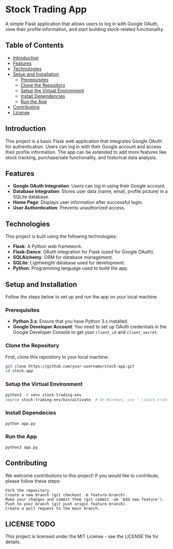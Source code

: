 # Stock Trading App

A simple Flask application that allows users to log in with Google OAuth, view their profile information, and start building stock-related functionality.

## Table of Contents

- [Introduction](#introduction)
- [Features](#features)
- [Technologies](#technologies)
- [Setup and Installation](#setup-and-installation)
  - [Prerequisites](#prerequisites)
  - [Clone the Repository](#clone-the-repository)
  - [Setup the Virtual Environment](#setup-the-virtual-environment)
  - [Install Dependencies](#install-dependencies)
  - [Run the App](#run-the-app)
- [Contributing](#contributing)
- [License](#license)

## Introduction

This project is a basic Flask web application that integrates Google OAuth for authentication. Users can log in with their Google account and access their profile information. The app can be extended to add more features like stock tracking, purchase/sale functionality, and historical data analysis.

## Features

- **Google OAuth Integration**: Users can log in using their Google account.
- **Database Integration**: Stores user data (name, email, profile picture) in a SQLite database.
- **Home Page**: Displays user information after successful login.
- **User Authentication**: Prevents unauthorized access.

## Technologies

This project is built using the following technologies:

- **Flask**: A Python web framework.
- **Flask-Dance**: OAuth integration for Flask (used for Google OAuth).
- **SQLAlchemy**: ORM for database management.
- **SQLite**: Lightweight database used for development.
- **Python**: Programming language used to build the app.

## Setup and Installation

Follow the steps below to set up and run the app on your local machine.

### Prerequisites

- **Python 3.x**: Ensure that you have Python 3.x installed.
- **Google Developer Account**: You need to set up OAuth credentials in the Google Developer Console to get your `client_id` and `client_secret`.

### Clone the Repository

First, clone this repository to your local machine:

```bash
git clone https://github.com/your-username/stock-app.git
cd stock-app
```

### Setup the Virtual Environment

```bash
python3 -m venv stock-trading-env
source stock-trading-env/bin/activate  # On Windows, use `.\stock-trading-env\Scripts\activate`

```

### Install Dependecies

```bash
python app.py
```

### Run the App

```
python3 app.py
```

## Contributing

We welcome contributions to this project! If you would like to contribute, please follow these steps:

    Fork the repository.
    Create a new branch (git checkout -b feature-branch).
    Make your changes and commit them (git commit -am 'Add new feature').
    Push to your branch (git push origin feature-branch).
    Create a pull request to the main branch.

## LICENSE TODO

This project is licensed under the MIT License - see the LICENSE file for details.
